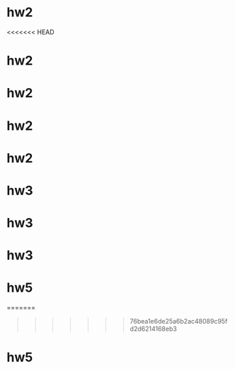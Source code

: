 # hw2
<<<<<<< HEAD
# hw2
# hw2
# hw2
# hw2
# hw3
# hw3
# hw3
# hw5
=======
>>>>>>> 76bea1e6de25a6b2ac48089c95fd2d6214168eb3
# hw5
